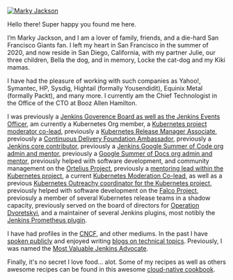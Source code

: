 [![Marky Jackson](https://i.ibb.co/zPzLYSB/IMG-0669.jpg)](https://github.com/markyjackson-taulia)

Hello there! Super happy you found me here.

I’m Marky Jackson, and I am a lover of family, friends, and a die-hard San Francisco Giants fan. I left my heart in San Francisco in the summer of 2020, and now reside in San Diego, California, with my partner Julie, our three children, Bella the dog, and in memory, Locke the cat-dog and my Kiki mamas.

I have had the pleasure of working with such companies as Yahoo!, Symantec, HP, Sysdig, Hightail (formally Yousendidit), Equinix Metal (formally Packt), and many more. I currently am the Chief Technologist in the Office of the CTO at Booz Allen Hamilton.

I was previously a [Jenkins Goverence Board as well as the Jenkins Events Officer](https://groups.google.com/g/jenkinsci-dev/c/JusGlXCwbx0/m/2yHT3BFcAAAJ), am currently a Kubernetes Org member, a [Kubernetes project moderator co-lead](https://github.com/kubernetes/community/pull/5783#issuecomment-841935980), previously a [Kubernetes Release Manager Associate](https://github.com/markyjackson-taulia/sig-release/blob/master/release-managers.md), previously a [Continuous Delivery Foundation Ambassador](https://cd.foundation/ambassador-program-overview-application/community-ambassador-cohort20/), previously a [Jenkins core contributor](https://www.jenkins.io/blog/authors/markyjackson-taulia/), previously a [Jenkins Google Summer of Code org admin and mentor](https://www.jenkins.io/sigs/gsoc/), previously a [Google Summer of Docs org admin and mentor](https://www.jenkins.io/sigs/docs/gsod/), previously helped with software development, and community management on the [Ortelius Project](https://ortelius.io), previously a [mentoring lead within the Kubernetes project](https://github.com/kubernetes/community/blob/master/mentoring/OWNERS#L6), a current [Kubernetes Moderation Co-lead](https://github.com/kubernetes/community/blob/master/communication/moderators.md), as well as a previous [Kubernetes Outreachy coordinator for the Kubernetes project](https://www.outreachy.org/communities/cfp/kubernetes/), previously helped with software development on the [Falco Project](https://falco.org), previosuly a member of several Kubernetes release teams in a shadow capacity, previously served on the board of directors for [Operation Dvoretskyi](https://www.operationdvoretskyi.org), and a maintainer of several Jenkins plugins, most notibly the [Jenkins Prometheus plugin](https://github.com/jenkinsci/prometheus-plugin).

I have had profiles in the [CNCF](https://www.cncf.io/blog/2020/02/18/why-i-contribute-to-the-open-source-community-and-you-should-too/), and other mediums. In the past I have  [spoken publicly](https://www.youtube.com/watch?v=h4hKSXjCqyI) and enjoyed writing [blogs on technical topics](https://cd.foundation/blog/2020/05/29/mlops-an-introduction/). Previously, I was named the [Most Valuable Jenkins Advocate](https://www.businesswire.com/news/home/20200924005128/en/DevOps-World-2020-Award-Winners-Announced).

Finally, it's no secret I love food... alot. Some of my recipes as well as others awesome recipes can be found in this awesome [cloud-native cookbook](https://github.com/cncf/cloud-native-community-cookbook).
